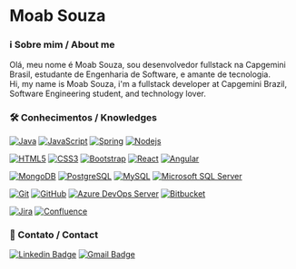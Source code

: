 #  Moab Souza

### ℹ️ Sobre mim / About me
Olá, meu nome é Moab Souza, sou desenvolvedor fullstack na Capgemini Brasil, estudante de Engenharia de Software, e amante de tecnologia.
</br>
Hi, my name is Moab Souza, i'm a fullstack developer at Capgemini Brazil, Software Engineering student, and technology lover.

### 🛠 Conhecimentos / Knowledges

[![Java](https://img.shields.io/badge/-Java-CF0E0E?style=flat-square&logo=java&link=https://github.com/souzamoab)](https://github.com/souzamoab/)
[![JavaScript](https://img.shields.io/badge/-JavaScript-black?style=flat-square&logo=javascript&link=https://github.com/LuizCarlosAbbott/)](https://github.com/souzamoab/)
[![Spring](https://img.shields.io/badge/-Spring-black?style=flat-square&logo=spring&link=https://github.com/souzamoab/)](https://github.com/souzamoab/)
[![Nodejs](https://img.shields.io/badge/-Nodejs-black?style=flat-square&logo=Node.js&link=https://github.com/souzamoab/)](https://github.com/souzamoab/)

[![HTML5](https://img.shields.io/badge/-HTML5-E34F26?style=flat-square&logo=html5&logoColor=white&link=https://github.com/souzamoab/)](https://github.com/souzamoab/)
[![CSS3](https://img.shields.io/badge/-CSS3-1572B6?style=flat-square&logo=css3&link=https://github.com/souzamoab/)](https://github.com/souzamoab/)
[![Bootstrap](https://img.shields.io/badge/-Bootstrap-563D7C?style=flat-square&logo=bootstrap&link=https://github.com/souzamoab/)](https://github.com/souzamoab/)
[![React](https://img.shields.io/badge/-React-black?style=flat-square&logo=react&link=https://github.com/souzamoab/)](https://github.com/souzamoab/)
[![Angular](https://img.shields.io/badge/-Angular-red?style=flat-square&logo=angular&link=https://github.com/souzamoab/)](https://github.com/souzamoab/)

[![MongoDB](https://img.shields.io/badge/-MongoDB-black?style=flat-square&logo=mongodb&link=https://github.com/souzamoab/)](https://github.com/souzamoab/)
[![PostgreSQL](https://img.shields.io/badge/-PostgreSQL-black?style=flat-square&logo=postgresql&link=https://github.com/souzamoab/)](https://github.com/souzamoab/)
[![MySQL](https://img.shields.io/badge/-MySQL-black?style=flat-square&logo=mysql&link=https://github.com/souzamoab/)](https://github.com/souzamoab/)
[![Microsoft SQL Server](https://img.shields.io/badge/-Microsoft%20SQL%20Server-blue?style=flat-square&logo=microsoftsqlserver&link=https://github.com/souzamoab/)](https://github.com/souzamoab/)

[![Git](https://img.shields.io/badge/-Git-black?style=flat-square&logo=git&link=https://github.com/souzamoab/)](https://github.com/souzamoab/)
[![GitHub](https://img.shields.io/badge/-GitHub-181717?style=flat-square&logo=github&link=https://github.com/souzamoab/)](https://github.com/souzamoab/)
[![Azure DevOps Server](https://img.shields.io/badge/-Azure%20DevOps%20Server-blue?style=flat-square&logo=tfs&link=https://github.com/souzamoab/)](https://github.com/souzamoab/)
[![Bitbucket](https://img.shields.io/badge/-Bitbucket-blue?style=flat-square&logo=bitbucket&link=https://github.com/souzamoab/)](https://github.com/souzamoab/)

[![Jira](https://img.shields.io/badge/-Jira-blue?style=flat-square&logo=jira&link=https://github.com/souzamoab/)](https://github.com/souzamoab/)
[![Confluence](https://img.shields.io/badge/-Confluence-blue?style=flat-square&logo=confluence&link=https://github.com/souzamoab/)](https://github.com/souzamoab/)

### 📲 Contato / Contact

[![Linkedin Badge](https://img.shields.io/badge/-LinkedIn-blue?style=flat-square&logo=Linkedin&logoColor=white&link=https://www.linkedin.com/in/moab-souza-62a74613b)](https://www.linkedin.com/in/moab-souza-62a74613b)
[![Gmail Badge](https://img.shields.io/badge/-Gmail-c14438?style=flat-square&logo=Gmail&logoColor=white&link=mailto:souzamoab@gmail.com)](mailto:souzamoab@gmail.com)
